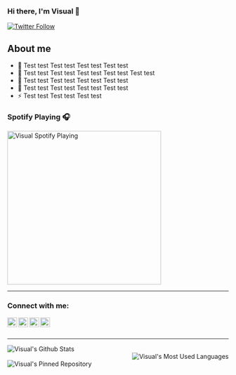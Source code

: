 ### Hi there, I'm Visual 👋

[![Twitter Follow](https://img.shields.io/twitter/follow/Visuaal_?color=1DA1F2&logo=twitter&style=for-the-badge)](https://twitter.com/intent/follow?original_referer=https%3A%2F%2Fgithub.com%2FVisuaal_&screen_name=codeSTACKr)

## About me

- 🔭 Test test Test test Test test Test test 
- 🌱 Test test Test test Test test Test test Test test 
- 👯 Test test Test test Test test Test test 
- 🥅 Test test Test test Test test Test test 
- ⚡ Test test Test test Test test 

### Spotify Playing 🎧
[<img src="https://now-playing-codestackr.vercel.app/api/spotify-playing" alt="Visual Spotify Playing" width="350" />](https://open.spotify.com/user/uh2g31u770zovxnx7gxyz7ggu)

---

### Connect with me:

[<img align="left" alt="Visual | Discord" width="22px" src="https://cdn.jsdelivr.net/npm/simple-icons@3.8.0/icons/discord.svg" />][discord]
[<img align="left" alt="Visual | Twitter" width="22px" src="https://cdn.jsdelivr.net/npm/simple-icons@v3/icons/twitter.svg" />][twitter]
[<img align="left" alt="Visual | YouTube" width="22px" src="https://cdn.jsdelivr.net/npm/simple-icons@v3/icons/youtube.svg" />][youtube]
[<img align="left" alt="Visual | LinkedIn" width="22px" src="https://cdn.jsdelivr.net/npm/simple-icons@3.8.0/icons/steam.svg" />][steam]

<br />
<br />

---

  <img align="left" alt="Visual's Github Stats" src="https://github-readme-stats.codestackr.vercel.app/api?username=Visuaal&show_icons=true&hide_border=true" />

  <br />

  <img align="right" alt="Visual's Most Used Languages" src="https://github-readme-stats.codestackr.vercel.app/api/top-langs?username=Visuaal" />

  <br />

  <img align="left" alt="Visual's Pinned Repository" src="https://github-readme-stats.codestackr.vercel.app/api/pin?username=Visuaal&repo=nitrosniper" />

[twitter]: https://twitter.com/Visuaal_
[discord]: https://discord.gg/DhDxz9E
[steam]: https://steamcommunity.com/id/visuaal/ 
[youtube]: https://www.youtube.com/channel/UCjV7qqIdYDHCVlD5xoCqxsA?sub_confirmation=1
